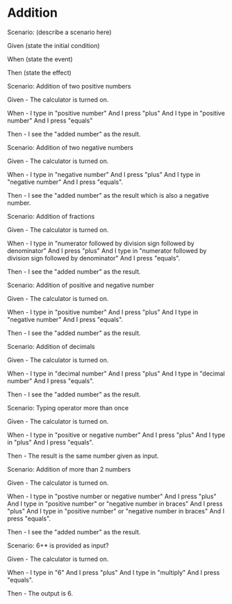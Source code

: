 # Addition

Scenario: (describe a scenario here)
  
  Given (state the initial condition)
  
  When (state the event)
  
  Then (state the effect)
  
Scenario: Addition of two positive numbers
  
  Given - The calculator is turned on.

  When -  I type in "positive number"
          And I press "plus"
          And I type in "positive number"
          And I press "equals"
  
  Then - I see the "added number" as the result.
  
Scenario: Addition of two negative numbers
  
  Given - The calculator is turned on.

  When - I type in "negative number"
          And I press "plus"
          And I type in "negative number"
          And I press "equals".
  
  Then - I see the "added number" as the result which is also a negative number.
  
Scenario: Addition of fractions
  
  Given - The calculator is turned on.

  When - I type in "numerator followed by division sign followed by denominator"
          And I press "plus"
          And I type in "numerator followed by division sign followed by denominator"
          And I press "equals".
  
  Then - I see the "added number" as the result.
  
Scenario: Addition of positive and negative number
  
  Given - The calculator is turned on.

  When - I type in "positive number"
          And I press "plus"
          And I type in "negative number"
          And I press "equals".
  
  Then - I see the "added number" as the result.
  
Scenario: Addition of decimals
  
  Given - The calculator is turned on.

  When - I type in "decimal number"
          And I press "plus"
          And I type in "decimal number"
          And I press "equals".
  
  Then - I see the "added number" as the result.
  
Scenario: Typing operator more than once
  
  Given - The calculator is turned on.

  When - I type in "positive or negative number"
          And I press "plus"
          And I type in "plus"
          And I press "equals".
  
  Then - The result is the same number given as input.
  
Scenario: Addition of more than 2 numbers
  
  Given - The calculator is turned on.

  When - I type in "postive number or negative number"
          And I press "plus"
          And I type in "positive number" or "negative number in braces"
          And I press "plus"
          And I type in "positive number" or "negative number in braces"
          And I press "equals".
  
  Then - I see the "added number" as the result. 
  
Scenario: 6+* is provided as input?
  
  Given - The calculator is turned on.

  When - I type in "6"
          And I press "plus"
          And I type in "multiply"
          And I press "equals".
  
  Then - The output is 6.
